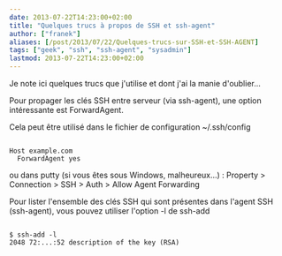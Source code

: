 ```yaml
---
date: 2013-07-22T14:23:00+02:00
title: "Quelques trucs à propos de SSH et ssh-agent"
author: ["franek"]
aliases: [/post/2013/07/22/Quelques-trucs-sur-SSH-et-SSH-AGENT]
tags: ["geek", "ssh", "ssh-agent", "sysadmin"]
lastmod: 2013-07-22T14:23:00+02:00
---
```

Je note ici quelques trucs que j'utilise et dont j'ai la manie d'oublier...

Pour propager les clés SSH entre serveur (via ssh-agent), une option intéressante est ForwardAgent.

Cela peut être utilisé dans le fichier de configuration ~/.ssh/config

```

Host example.com
  ForwardAgent yes
```

ou dans putty (si vous êtes sous Windows, malheureux...) : Property &gt; Connection &gt; SSH &gt; Auth &gt; Allow Agent Forwarding

Pour lister l'ensemble des clés SSH qui sont présentes dans l'agent SSH (ssh-agent), vous pouvez utiliser l'option -l de ssh-add

```

$ ssh-add -l
2048 72:...:52 description of the key (RSA)
```
